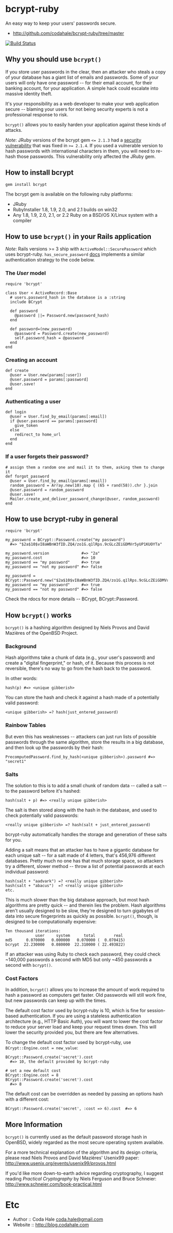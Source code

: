 # bcrypt-ruby

An easy way to keep your users' passwords secure.

* http://github.com/codahale/bcrypt-ruby/tree/master

[![Build Status](https://travis-ci.org/codahale/bcrypt-ruby.png?branch=master)](https://travis-ci.org/codahale/bcrypt-ruby)

## Why you should use `bcrypt()`

If you store user passwords in the clear, then an attacker who steals a copy of your database has a giant list of emails
and passwords. Some of your users will only have one password -- for their email account, for their banking account, for
your application. A simple hack could escalate into massive identity theft.

It's your responsibility as a web developer to make your web application secure -- blaming your users for not being
security experts is not a professional response to risk.

`bcrypt()` allows you to easily harden your application against these kinds of attacks.

*Note*: JRuby versions of the bcrypt gem `<= 2.1.3` had a [security
vulnerability](http://www.mindrot.org/files/jBCrypt/internat.adv) that
was fixed in `>= 2.1.4`. If you used a vulnerable version to hash
passwords with international characters in them, you will need to
re-hash those passwords. This vulnerability only affected the JRuby gem.

## How to install bcrypt

    gem install bcrypt

The bcrypt gem is available on the following ruby platforms:

* JRuby
* RubyInstaller 1.8, 1.9, 2.0, and 2.1 builds on win32
* Any 1.8, 1.9, 2.0, 2.1, or 2.2 Ruby on a BSD/OS X/Linux system with a compiler

## How to use `bcrypt()` in your Rails application

*Note*: Rails versions >= 3 ship with `ActiveModel::SecurePassword` which uses bcrypt-ruby.
`has_secure_password` [docs](http://api.rubyonrails.org/classes/ActiveModel/SecurePassword/ClassMethods.html#method-i-has_secure_password)
implements a similar authentication strategy to the code below.

### The _User_ model

    require 'bcrypt'

    class User < ActiveRecord::Base
      # users.password_hash in the database is a :string
      include BCrypt

      def password
        @password ||= Password.new(password_hash)
      end

      def password=(new_password)
        @password = Password.create(new_password)
        self.password_hash = @password
      end
    end

### Creating an account

    def create
      @user = User.new(params[:user])
      @user.password = params[:password]
      @user.save!
    end

### Authenticating a user

    def login
      @user = User.find_by_email(params[:email])
      if @user.password == params[:password]
        give_token
      else
        redirect_to home_url
      end
    end

### If a user forgets their password?

    # assign them a random one and mail it to them, asking them to change it
    def forgot_password
      @user = User.find_by_email(params[:email])
      random_password = Array.new(10).map { (65 + rand(58)).chr }.join
      @user.password = random_password
      @user.save!
      Mailer.create_and_deliver_password_change(@user, random_password)
    end

## How to use bcrypt-ruby in general

    require 'bcrypt'

    my_password = BCrypt::Password.create("my password")
      #=> "$2a$10$vI8aWBnW3fID.ZQ4/zo1G.q1lRps.9cGLcZEiGDMVr5yUP1KUOYTa"

    my_password.version              #=> "2a"
    my_password.cost                 #=> 10
    my_password == "my password"     #=> true
    my_password == "not my password" #=> false

    my_password = BCrypt::Password.new("$2a$10$vI8aWBnW3fID.ZQ4/zo1G.q1lRps.9cGLcZEiGDMVr5yUP1KUOYTa")
    my_password == "my password"     #=> true
    my_password == "not my password" #=> false

Check the rdocs for more details -- BCrypt, BCrypt::Password.

## How `bcrypt()` works

`bcrypt()` is a hashing algorithm designed by Niels Provos and David Mazières of the OpenBSD Project.

### Background

Hash algorithms take a chunk of data (e.g., your user's password) and create a "digital fingerprint," or hash, of it.
Because this process is not reversible, there's no way to go from the hash back to the password.

In other words:

    hash(p) #=> <unique gibberish>

You can store the hash and check it against a hash made of a potentially valid password:

    <unique gibberish> =? hash(just_entered_password)

### Rainbow Tables

But even this has weaknesses -- attackers can just run lists of possible passwords through the same algorithm, store the
results in a big database, and then look up the passwords by their hash:

    PrecomputedPassword.find_by_hash(<unique gibberish>).password #=> "secret1"

### Salts

The solution to this is to add a small chunk of random data -- called a salt -- to the password before it's hashed:

    hash(salt + p) #=> <really unique gibberish>

The salt is then stored along with the hash in the database, and used to check potentially valid passwords:

    <really unique gibberish> =? hash(salt + just_entered_password)

bcrypt-ruby automatically handles the storage and generation of these salts for you.

Adding a salt means that an attacker has to have a gigantic database for each unique salt -- for a salt made of 4
letters, that's 456,976 different databases. Pretty much no one has that much storage space, so attackers try a
different, slower method -- throw a list of potential passwords at each individual password:

    hash(salt + "aadvark") =? <really unique gibberish>
    hash(salt + "abacus")  =? <really unique gibberish>
    etc.

This is much slower than the big database approach, but most hash algorithms are pretty quick -- and therein lies the
problem. Hash algorithms aren't usually designed to be slow, they're designed to turn gigabytes of data into secure
fingerprints as quickly as possible. `bcrypt()`, though, is designed to be computationally expensive:

    Ten thousand iterations:
                 user     system      total        real
    md5      0.070000   0.000000   0.070000 (  0.070415)
    bcrypt  22.230000   0.080000  22.310000 ( 22.493822)

If an attacker was using Ruby to check each password, they could check ~140,000 passwords a second with MD5 but only
~450 passwords a second with `bcrypt()`.

### Cost Factors

In addition, `bcrypt()` allows you to increase the amount of work required to hash a password as computers get faster. Old
passwords will still work fine, but new passwords can keep up with the times.

The default cost factor used by bcrypt-ruby is 10, which is fine for session-based authentication. If you are using a
stateless authentication architecture (e.g., HTTP Basic Auth), you will want to lower the cost factor to reduce your
server load and keep your request times down. This will lower the security provided you, but there are few alternatives.

To change the default cost factor used by bcrypt-ruby, use `BCrypt::Engine.cost = new_value`:

    BCrypt::Password.create('secret').cost
      #=> 10, the default provided by bcrypt-ruby

    # set a new default cost
    BCrypt::Engine.cost = 8
    BCrypt::Password.create('secret').cost
      #=> 8

The default cost can be overridden as needed by passing an options hash with a different cost:

    BCrypt::Password.create('secret', :cost => 6).cost  #=> 6

## More Information

`bcrypt()` is currently used as the default password storage hash in OpenBSD, widely regarded as the most secure operating
system available.

For a more technical explanation of the algorithm and its design criteria, please read Niels Provos and David Mazières'
Usenix99 paper:
http://www.usenix.org/events/usenix99/provos.html

If you'd like more down-to-earth advice regarding cryptography, I suggest reading <i>Practical Cryptography</i> by Niels
Ferguson and Bruce Schneier:
http://www.schneier.com/book-practical.html

# Etc

* Author  :: Coda Hale <coda.hale@gmail.com>
* Website :: http://blog.codahale.com
